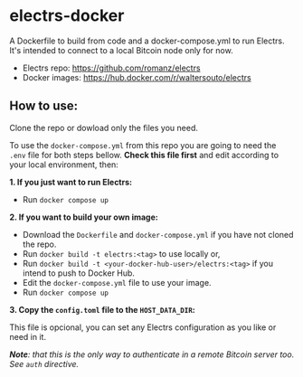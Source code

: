 # electrs-docker

A Dockerfile to build from code and a docker-compose.yml to run Electrs. It's intended to connect to a local Bitcoin node only for now.

* Electrs repo: https://github.com/romanz/electrs
* Docker images: https://hub.docker.com/r/waltersouto/electrs

## How to use:

Clone the repo or dowload only the files you need.

To use the `docker-compose.yml` from this repo you are going to need the `.env` file for both steps bellow. **Check this file first** and edit according to your local environment, then:

**1. If you just want to run Electrs:**

- Run `docker compose up`

**2. If you want to build your own image:**

- Download the `Dockerfile` and `docker-compose.yml` if you have not cloned the repo.
- Run `docker build -t electrs:<tag>` to use locally or,
- Run `docker build -t <your-docker-hub-user>/electrs:<tag>` if you intend to push to Docker Hub.
- Edit the `docker-compose.yml` file to use your image.
- Run `docker compose up`

**3. Copy the `config.toml` file to the `HOST_DATA_DIR`:**

This file is opcional, you can set any Electrs configuration as you like or need in it.

_**Note**: that this is the only way to authenticate in a remote Bitcoin server too. See `auth` directive._
